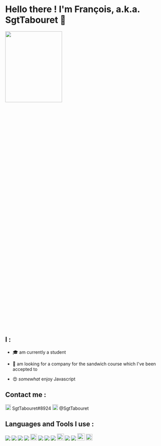 # Hello there ! I'm François, a.k.a. SgtTabouret 👋 

<img src="https://media.giphy.com/media/Nx0rz3jtxtEre/giphy.gif" width="60%" height="24%" />


## I :
* 🎓 am currently a student 

* 🥪 am looking for a company for the sandwich course which I've been accepted to 

* 😍 *somewhat* enjoy Javascript 

## Contact me :

<img width='18px' src='https://simpleicons.org/icons/discord.svg'> SgtTabouret#8924 
[<img width='18px' src='https://simpleicons.org/icons/twitter.svg'>](https://twitter.com/SgtTabouret) @SgtTabouret 

## Languages and Tools I use :

<p>
<img src="https://img.icons8.com/color/24/000000/visual-studio-code-2019.png"/>
<img src="https://img.icons8.com/color/24/000000/javascript.png"/>
<img src="https://img.icons8.com/color/24/000000/nodejs.png"/>
<img src="https://img.icons8.com/color/24/000000/react-native.png"/>
<img width='21px' src='https://seeklogo.com/images/M/mocha-logo-66DA231220-seeklogo.com.png'>
<img src="https://img.icons8.com/color/24/000000/java-coffee-cup-logo.png"/>
<img src="https://img.icons8.com/ios/24/000000/postgreesql.png"/>
<img src="https://img.icons8.com/ios-filled/24/000000/mysql-logo.png"/>
<img width='22px' src="https://seeklogo.com/images/E/eslint-logo-4B5C528034-seeklogo.com.png"/>
<img src="https://img.icons8.com/color/24/000000/git.png"/>
<img src="https://img.icons8.com/color/24/000000/gitlab.png"/>
<img width='23px' src="https://img.icons8.com/material-outlined/48/000000/github.png"/>
<img width='21px' src='https://seeklogo.com/images/S/symfony-logo-AA34C8FC16-seeklogo.com.png'>
 
</p>

